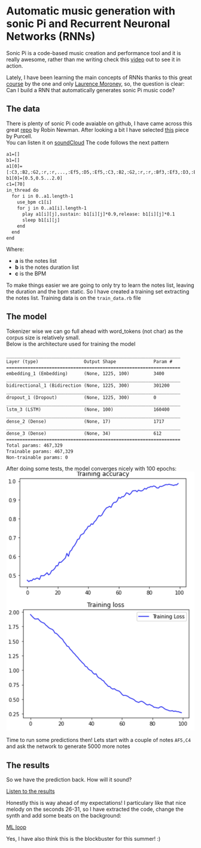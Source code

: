 # Automatic music generation with sonic Pi and Recurrent Neuronal Networks (RNNs)

Sonic Pi is a code-based music creation and performance tool and it is really awesome, rather than me writing check this
[video](https://www.youtube.com/watch?v=G1m0aX9Lpts) out to see it in action.

Lately, I have been learning the main concepts of RNNs thanks to this great [course](https://www.coursera.org/specializations/tensorflow-in-practice)  by the one and only [Laurence Moroney](http://www.laurencemoroney.com/), so, the question is clear:
Can I build a RNN that automatically generates sonic Pi music code?

## The data

There is plenty of sonic Pi code avaiable on github, I have came across this great [repo](https://gist.github.com/rbnpi) by Robin Newman. After looking a bit I have selected [this](https://gist.github.com/rbnpi/8785fd93087ca115ff2799f8bd72153c) piece by Purcell.  
You can listen it on [soundCloud](https://soundcloud.com/user-195236670/play-purcell)
The code follows the next pattern
```
a1=[]
b1=[]
a1[0]=[:C3,:B2,:G2,:r,:r,...,:Ef5,:D5,:Ef5,:C3,:B2,:G2,:r,:r,:Bf3,:Ef3,:D3,:B2,:C3,:Ef3,:F3,:G3,:r]
b1[0]=[0.5,0.5...2.0]
c1=[70]
in_thread do
  for i in 0..a1.length-1
    use_bpm c1[i]
    for j in 0..a1[i].length-1
      play a1[i][j],sustain: b1[i][j]*0.9,release: b1[i][j]*0.1
      sleep b1[i][j]
    end
  end
end
```
Where:

* **a** is the notes list
* **b** is the notes duration list
* **c** is the BPM  

To make things easier we are going to only try to learn the notes list, leaving the duration and the bpm static. So I have created a training set extracting the notes list. Training data is on the ```train_data.rb``` file

## The model

Tokenizer wise we can go full ahead with word_tokens (not char) as the corpus size is relatively small.  
Below is the architecture used for training the model
```
_________________________________________________________________
Layer (type)                 Output Shape              Param #   
=================================================================
embedding_1 (Embedding)      (None, 1225, 100)         3400      
_________________________________________________________________
bidirectional_1 (Bidirection (None, 1225, 300)         301200    
_________________________________________________________________
dropout_1 (Dropout)          (None, 1225, 300)         0         
_________________________________________________________________
lstm_3 (LSTM)                (None, 100)               160400    
_________________________________________________________________
dense_2 (Dense)              (None, 17)                1717      
_________________________________________________________________
dense_3 (Dense)              (None, 34)                612       
=================================================================
Total params: 467,329
Trainable params: 467,329
Non-trainable params: 0
```
After doing some tests, the model converges nicely with 100 epochs:
![training metrics](images/metrics.png) 

Time to run some predictions then! Lets start with a couple of notes ```AF5,C4``` and ask the network to generate 5000 more notes

## The results

So we have the prediction back. How will it sound? 

[Listen to the results](https://soundcloud.com/luis-velasco-11/full-ml-melody)

Honestly this is way ahead of my expectations! I particulary like that nice melody on the seconds 26-31, so I have extracted the code, change the synth and add some beats on the background:

[ML loop](https://soundcloud.com/luis-velasco-11/machine-learnig-created-loop)

Yes, I have also think this is the blockbuster for this summer! :)



